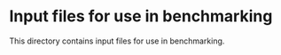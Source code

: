 # Input files for use in benchmarking

This directory contains input files for use in benchmarking.

